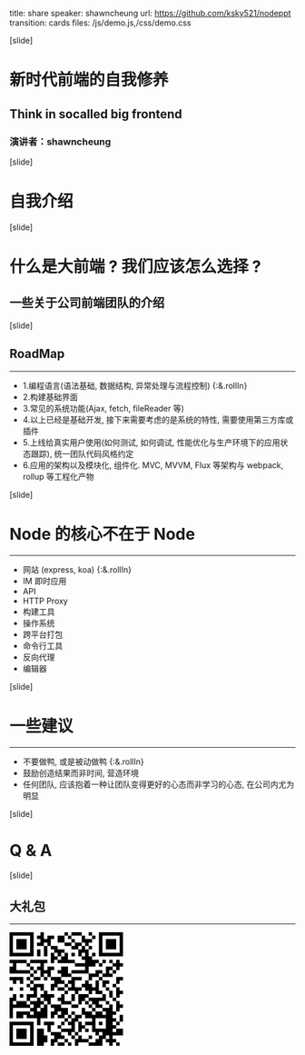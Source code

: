 title: share
speaker: shawncheung
url: https://github.com/ksky521/nodeppt
transition: cards
files: /js/demo.js,/css/demo.css

[slide]
# 新时代前端的自我修养
## Think in socalled big frontend
### 演讲者：shawncheung

[slide]

# 自我介绍


[slide]

# 什么是大前端 ? 我们应该怎么选择 ?
## 一些关于公司前端团队的介绍


[slide]
## RoadMap
----
* 1.编程语言(语法基础, 数据结构, 异常处理与流程控制) {:&.rollIn}
* 2.构建基础界面
* 3.常见的系统功能(Ajax, fetch, fileReader 等)
* 4.以上已经是基础开发, 接下来需要考虑的是系统的特性, 需要使用第三方库或插件
* 5.上线给真实用户使用(如何测试, 如何调试, 性能优化与生产环境下的应用状态跟踪), 统一团队代码风格约定
* 6.应用的架构以及模块化, 组件化. MVC, MVVM, Flux 等架构与 webpack, rollup 等工程化产物

[slide]
# Node 的核心不在于 Node
----
* 网站 (express, koa) {:&.rollIn}
* IM 即时应用
* API
* HTTP Proxy
* 构建工具
* 操作系统
* 跨平台打包
* 命令行工具
* 反向代理
* 编辑器

[slide]
# 一些建议
----
* 不要做鸭, 或是被动做鸭 {:&.rollIn}
* 鼓励创造结果而非时间, 营造环境
* 任何团队, 应该抱着一种让团队变得更好的心态而非学习的心态, 在公司内尤为明显

[slide]
# Q & A

[slide]

## 大礼包
----

<img src="./img/code.png">